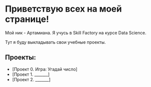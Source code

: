 # Приветствую всех на моей странице!
Мой ник - Артамиана. Я учусь в Skill Factory на курсе Data Science.

Тут я буду выкладывать свои учебные проекты.

## Проекты:
* [Проект 0. Игра: Угадай число]
* [Проект 1. _______]
* [Проект 2. _______]

